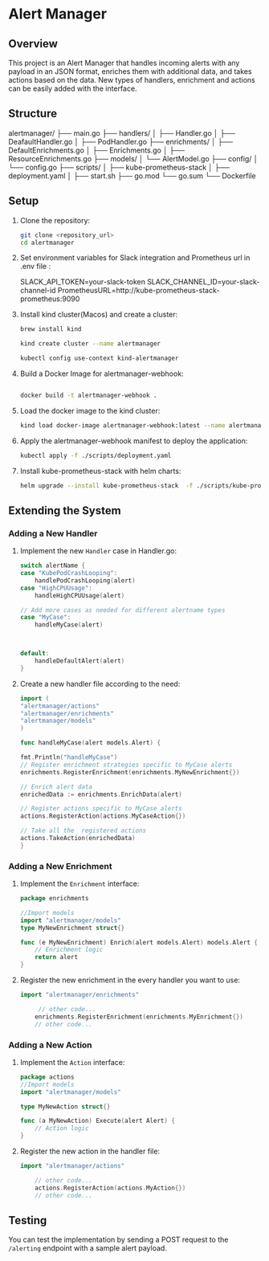 # Alert Manager

## Overview

This project is an Alert Manager that handles incoming alerts with any payload in an JSON format, enriches them with additional data, and takes actions based on the data. New types of handlers, enrichment and actions can be easily added with the interface.

## Structure

alertmanager/
├── main.go
├── handlers/
│   ├── Handler.go
│   ├── DeafaultHandler.go
│   ├── PodHandler.go
├── enrichments/
│   ├── DefaultEnrichments.go
│   ├── Enrichments.go
│   ├── ResourceEnrichments.go
├── models/
│   └── AlertModel.go
├── config/
│   └── config.go
├── scripts/
│   ├── kube-prometheus-stack
│   ├── deployment.yaml
│   ├── start.sh
├── go.mod
└── go.sum
└── Dockerfile


## Setup

1. Clone the repository:
    ```sh
    git clone <repository_url>
    cd alertmanager
    ```

2. Set environment variables for Slack integration and Prometheus url in .env file :
    
    SLACK_API_TOKEN=your-slack-token
    SLACK_CHANNEL_ID=your-slack-channel-id
    PrometheusURL=http://kube-prometheus-stack-prometheus:9090

3. Install kind cluster(Macos) and create a cluster:
    ```sh
    brew install kind

    kind create cluster --name alertmanager  

    kubectl config use-context kind-alertmanager
    ```

4. Build a Docker Image for alertmanager-webhook:
    ```sh

    docker build -t alertmanager-webhook . 
    
    ```

5. Load the docker image to the kind cluster:
    ```sh
    kind load docker-image alertmanager-webhook:latest --name alertmanager
    ```

6. Apply the alertmanager-webhook manifest to deploy the application:
    ```sh
    kubectl apply -f ./scripts/deployment.yaml  
    ```
7. Install kube-prometheus-stack with helm charts:
    ```sh
    helm upgrade --install kube-prometheus-stack  -f ./scripts/kube-prometheus-stack/values.yaml ./scripts/kube-prometheus-stack/ 
    ```

    


## Extending the System


### Adding a New Handler

1. Implement the new `Handler` case in Handler.go:
    ```go
	switch alertName {
	case "KubePodCrashLooping":
		handlePodCrashLooping(alert)
	case "HighCPUUsage":
		handleHighCPUUsage(alert)

	// Add more cases as needed for different alertname types
    case "MyCase":
		handleMyCase(alert)



    default:
		handleDefaultAlert(alert)
	}

    
    ```

2. Create a new handler file according to the need:
    ```go
    import (
	"alertmanager/actions"
	"alertmanager/enrichments"
	"alertmanager/models"
    )
    
    func handleMyCase(alert models.Alert) {

	fmt.Println("handleMyCase")
	// Register enrichment strategies specific to MyCase alerts
    enrichments.RegisterEnrichment(enrichments.MyNewEnrichment{})

	// Enrich alert data
	enrichedData := enrichments.EnrichData(alert)

	// Register actions specific to MyCase alerts
	actions.RegisterAction(actions.MyCaseAction{})

	// Take all the  registered actions
	actions.TakeAction(enrichedData)
    }      
   
    ```

### Adding a New Enrichment

1. Implement the `Enrichment` interface:
    ```go
    package enrichments

    //Import models
    import "alertmanager/models"
    type MyNewEnrichment struct{}

    func (e MyNewEnrichment) Enrich(alert models.Alert) models.Alert {
        // Enrichment logic
        return alert
    }
    ```

2. Register the new enrichment in the every handler you want to use:
    ```go
    import "alertmanager/enrichments"

         // other code...
        enrichments.RegisterEnrichment(enrichments.MyEnrichment{})
        // other code...
   
    ```

### Adding a New Action

1. Implement the `Action` interface:
    ```go
    package actions
    //Import models
    import "alertmanager/models"

    type MyNewAction struct{}

    func (a MyNewAction) Execute(alert Alert) {
        // Action logic
    }
    ```

2. Register the new action in the handler file:
    ```go
    import "alertmanager/actions"

        // other code...
        actions.RegisterAction(actions.MyAction{})
        // other code...
    
    ```

## Testing

You can test the implementation by sending a POST request to the `/alerting` endpoint with a sample alert payload.


